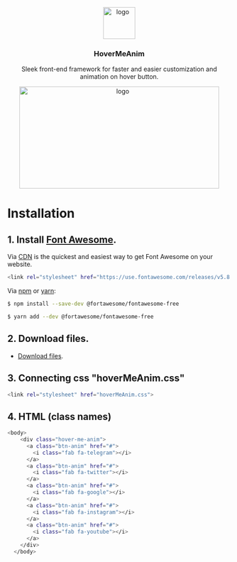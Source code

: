 <p align="center">
    <img src="https://i.stack.imgur.com/80oZH.jpg" alt="logo" width="72" height="72">
</p>

<h3 align="center">HoverMeAnim</h3>

<p align="center">
  Sleek  front-end framework for  faster and easier customization and animation on hover button. 
</p>

<p align="center">
    <img src="https://onaircode.com/wp-content/uploads/2017/11/Stylish-Social-Buttons.jpg" alt="logo" width="450" height="230">
</p>

# Installation

## 1. Install [Font Awesome](https://fontawesome.com).

Via [CDN](https://fontawesome.com/start)  is the quickest and easiest way to get Font Awesome on your website.

```sh
<link rel="stylesheet" href="https://use.fontawesome.com/releases/v5.8.1/css/all.css" integrity="sha384-50oBUHEmvpQ+1lW4y57PTFmhCaXp0ML5d60M1M7uH2+nqUivzIebhndOJK28anvf" crossorigin="anonymous">
```
Via [npm](https://www.npmjs.com/) or [yarn](https://yarnpkg.com/lang/en/):

```sh
$ npm install --save-dev @fortawesome/fontawesome-free
```
```sh
$ yarn add --dev @fortawesome/fontawesome-free
```
## 2. Download files.
 - [Download files](https://github.com/xbaysal11/HoverMeAnim/archive/master.zip).


## 3. Connecting css "hoverMeAnim.css"
```sh
<link rel="stylesheet" href="hoverMeAnim.css">
```


## 4. HTML (class names)

```sh
<body>
    <div class="hover-me-anim">
      <a class="btn-anim" href="#">
        <i class="fab fa-telegram"></i>
      </a>
      <a class="btn-anim" href="#">
        <i class="fab fa-twitter"></i>
      </a>
      <a class="btn-anim" href="#">
        <i class="fab fa-google"></i>
      </a>
      <a class="btn-anim" href="#">
        <i class="fab fa-instagram"></i>
      </a>
      <a class="btn-anim" href="#">
        <i class="fab fa-youtube"></i>
      </a>
    </div>
  </body>
```

